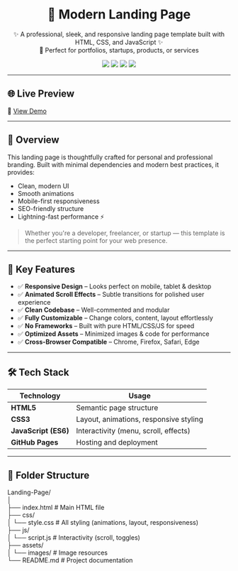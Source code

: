 <h1 align="center">🚀 Modern Landing Page</h1>

<p align="center">
  ✨ A professional, sleek, and responsive landing page template built with HTML, CSS, and JavaScript ✨<br>
  💼 Perfect for portfolios, startups, products, or services
</p>

<p align="center">
  <a href="https://shivammaurya2002.github.io/Landing-Page" target="_blank"><img src="https://img.shields.io/badge/Live-Demo-green?style=flat-square&logo=github"></a>
  <img src="https://img.shields.io/github/license/ShivamMaurya2002/Landing-Page?style=flat-square">
  <img src="https://img.shields.io/github/languages/top/ShivamMaurya2002/Landing-Page?style=flat-square">
  <img src="https://img.shields.io/github/last-commit/ShivamMaurya2002/Landing-Page?style=flat-square">
</p>

---

## 🌐 Live Preview

🔗 [View Demo](https://shivammaurya2002.github.io/Landing-Page)

---

## 🧾 Overview

This landing page is thoughtfully crafted for personal and professional branding. Built with minimal dependencies and modern best practices, it provides:

- Clean, modern UI
- Smooth animations
- Mobile-first responsiveness
- SEO-friendly structure
- Lightning-fast performance ⚡

> Whether you're a developer, freelancer, or startup — this template is the perfect starting point for your web presence.

---

## 🎯 Key Features

- ✅ **Responsive Design** – Looks perfect on mobile, tablet & desktop  
- ✅ **Animated Scroll Effects** – Subtle transitions for polished user experience  
- ✅ **Clean Codebase** – Well-commented and modular  
- ✅ **Fully Customizable** – Change colors, content, layout effortlessly  
- ✅ **No Frameworks** – Built with pure HTML/CSS/JS for speed  
- ✅ **Optimized Assets** – Minimized images & code for performance  
- ✅ **Cross-Browser Compatible** – Chrome, Firefox, Safari, Edge  

---

## 🛠 Tech Stack

| Technology  | Usage                   |
|-------------|--------------------------|
| **HTML5**   | Semantic page structure |
| **CSS3**    | Layout, animations, responsive styling |
| **JavaScript (ES6)** | Interactivity (menu, scroll, effects) |
| **GitHub Pages** | Hosting and deployment |

---

## 📁 Folder Structure

Landing-Page/</br>
│</br>
├── index.html # Main HTML file</br>
├── css/</br>
│ └── style.css # All styling (animations, layout, responsiveness)</br>
├── js/</br>
│ └── script.js # Interactivity (scroll, toggles)</br>
├── assets/</br>
│ └── images/ # Image resources</br>
└── README.md # Project documentation</br>
